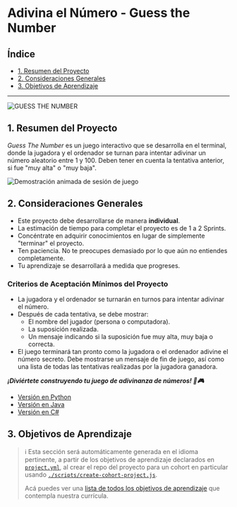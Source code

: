 # Adivina el Número - Guess the Number

## Índice

- [1. Resumen del Proyecto](#1-resumen-del-proyecto)
- [2. Consideraciones Generales](#2-consideraciones-generales)
- [3. Objetivos de Aprendizaje](#3-objetivos-de-aprendizaje)

---

![GUESS THE
NUMBER](https://firebasestorage.googleapis.com/v0/b/laboratoria-945ea.appspot.com/o/guess-the-number.png?alt=media)

## 1. Resumen del Proyecto

_Guess The Number_ es un juego interactivo que se desarrolla en el terminal,
donde la jugadora y el ordenador se turnan para intentar adivinar un número
aleatorio entre 1 y 100. Deben tener en cuenta la tentativa anterior, si fue
"muy alta" o "muy baja".

![Demostración animada de sesión de juego](https://firebasestorage.googleapis.com/v0/b/laboratoria-945ea.appspot.com/o/guess-the-number-demo.gif?alt=media)

## 2. Consideraciones Generales

- Este proyecto debe desarrollarse de manera **individual**.
- La estimación de tiempo para completar el proyecto es de 1 a 2 Sprints.
- Concéntrate en adquirir conocimientos en lugar de simplemente "terminar" el
  proyecto.
- Ten paciencia. No te preocupes demasiado por lo que aún no entiendes
  completamente.
- Tu aprendizaje se desarrollará a medida que progreses.

### **Criterios de Aceptación Mínimos del Proyecto**

- La jugadora y el ordenador se turnarán en turnos para intentar adivinar el
  número.
- Después de cada tentativa, se debe mostrar:
  * El nombre del jugador (persona o computadora).
  * La suposición realizada.
  * Un mensaje indicando si la suposición fue muy alta, muy baja o correcta.
- El juego terminará tan pronto como la jugadora o el ordenador adivine el
  número secreto. Debe mostrarse un mensaje de fin de juego, así como una lista
  de todas las tentativas realizadas por la jugadora ganadora.

**_¡Diviértete construyendo tu juego de adivinanza de números! 🎲🎮_**

- [Versión en Python](./docs/README-python.md)
- [Versión en Java](./docs/README-java.md)
- [Versión en C#](./docs/README-csharp.md)

## 3. Objetivos de Aprendizaje

> ℹ️ Esta sección será automáticamente generada en el idioma pertinente, a
> partir de los objetivos de aprendizaje declarados en
> [`project.yml`](./project.yml), al crear el repo del proyecto para un cohort
> en particular usando
> [`./scripts/create-cohort-project.js`](../../scripts#create-cohort-project-coaches).
>
> Acá puedes ver una [lista de todos los objetivos de
> aprendizaje](../../learning-objectives/data.yml) que contempla nuestra
> currícula.
